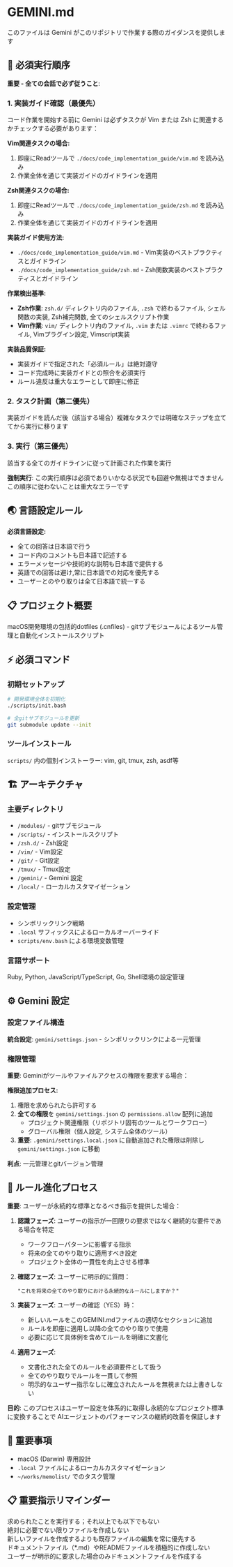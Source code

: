 # GEMINI.md  

このファイルは Gemini がこのリポジトリで作業する際のガイダンスを提供します  

## 🚨 必須実行順序  

**重要 - 全ての会話で必ず従うこと**:  

### 1. 実装ガイド確認（最優先）  
コード作業を開始する前に Gemini は必ずタスクが Vim または Zsh に関連するかチェックする必要があります：  

**Vim関連タスクの場合:**  
1. 即座にReadツールで `./docs/code_implementation_guide/vim.md` を読み込み  
2. 作業全体を通じて実装ガイドのガイドラインを適用  

**Zsh関連タスクの場合:**  
1. 即座にReadツールで `./docs/code_implementation_guide/zsh.md` を読み込み  
2. 作業全体を通じて実装ガイドのガイドラインを適用  

**実装ガイド使用方法:**  
- `./docs/code_implementation_guide/vim.md` - Vim実装のベストプラクティスとガイドライン  
- `./docs/code_implementation_guide/zsh.md` - Zsh関数実装のベストプラクティスとガイドライン  

**作業検出基準:**  
- **Zsh作業**: `zsh.d/` ディレクトリ内のファイル, `.zsh` で終わるファイル, シェル関数の実装, Zsh補完関数, 全てのシェルスクリプト作業  
- **Vim作業**: `vim/` ディレクトリ内のファイル, `.vim` または `.vimrc` で終わるファイル, Vimプラグイン設定, Vimscript実装  

**実装品質保証:**  
- 実装ガイドで指定された「必須ルール」は絶対遵守  
- コード完成時に実装ガイドとの照合を必須実行  
- ルール違反は重大なエラーとして即座に修正  

### 2. タスク計画（第二優先）  
実装ガイドを読んだ後（該当する場合）複雑なタスクでは明確なステップを立ててから実行に移ります  

### 3. 実行（第三優先）  
該当する全てのガイドラインに従って計画された作業を実行  

**強制実行**: この実行順序は必須でありいかなる状況でも回避や無視はできません この順序に従わないことは重大なエラーです  

## 🌏 言語設定ルール  

**必須言語設定:**  
- 全ての回答は日本語で行う  
- コード内のコメントも日本語で記述する  
- エラーメッセージや技術的な説明も日本語で提供する  
- 英語での回答は避け,常に日本語での対応を優先する  
- ユーザーとのやり取りは全て日本語で統一する  

## 📋 プロジェクト概要  

macOS開発環境の包括的dotfiles (.cnfiles) - gitサブモジュールによるツール管理と自動化インストールスクリプト  

## ⚡ 必須コマンド  

### 初期セットアップ  
```bash  
# 開発環境全体を初期化  
./scripts/init.bash  

# 全gitサブモジュールを更新  
git submodule update --init  
```  

### ツールインストール  
`scripts/` 内の個別インストーラー: vim, git, tmux, zsh, asdf等  

## 🏗️ アーキテクチャ  

### 主要ディレクトリ  
- `/modules/` - gitサブモジュール  
- `/scripts/` - インストールスクリプト  
- `/zsh.d/` - Zsh設定  
- `/vim/` - Vim設定  
- `/git/` - Git設定  
- `/tmux/` - Tmux設定  
- `/gemini/` - Gemini 設定  
- `/local/` - ローカルカスタマイゼーション  

### 設定管理  
- シンボリックリンク戦略  
- `.local` サフィックスによるローカルオーバーライド  
- `scripts/env.bash` による環境変数管理  

### 言語サポート  
Ruby, Python, JavaScript/TypeScript, Go, Shell環境の設定管理  

## ⚙️ Gemini 設定  

### 設定ファイル構造  
**統合設定**: `gemini/settings.json` - シンボリックリンクによる一元管理  

### 権限管理  
**重要**: Geminiがツールやファイルアクセスの権限を要求する場合：  

**権限追加プロセス:**  
1. 権限を求められたら許可する  
2. **全ての権限**を `gemini/settings.json` の `permissions.allow` 配列に追加  
   - プロジェクト関連権限（リポジトリ固有のツールとワークフロー）  
   - グローバル権限（個人設定, システム全体のツール）  
3. **重要**: `.gemini/settings.local.json` に自動追加された権限は削除し `gemini/settings.json` に移動  

**利点**: 一元管理とgitバージョン管理  


## 🔄 ルール進化プロセス  

**重要**: ユーザーが永続的な標準となるべき指示を提供した場合：  

1. **認識フェーズ**: ユーザーの指示が一回限りの要求ではなく継続的な要件である場合を特定  
   - ワークフローパターンに影響する指示  
   - 将来の全てのやり取りに適用すべき設定  
   - プロジェクト全体の一貫性を向上させる標準  

2. **確認フェーズ**: ユーザーに明示的に質問：  
   ```  
   "これを将来の全てのやり取りにおける永続的なルールにしますか？"  
   ```  

3. **実装フェーズ**: ユーザーの確認（YES）時：  
   - 新しいルールをこのGEMINI.mdファイルの適切なセクションに追加  
   - ルールを即座に適用し以降の全てのやり取りで使用  
   - 必要に応じて具体例を含めてルールを明確に文書化  

4. **適用フェーズ**:  
   - 文書化された全てのルールを必須要件として扱う  
   - 全てのやり取りでルールを一貫して参照  
   - 明示的なユーザー指示なしに確立されたルールを無視または上書きしない  

**目的**: このプロセスはユーザー設定を体系的に取得し永続的なプロジェクト標準に変換することで AIエージェントのパフォーマンスの継続的改善を保証します  

## 📝 重要事項  

- macOS (Darwin) 専用設計  
- `.local` ファイルによるローカルカスタマイゼーション  
- `~/works/memolist/` でのタスク管理  

## 📋 重要指示リマインダー  
求められたことを実行する；それ以上でも以下でもない  
絶対に必要でない限りファイルを作成しない  
新しいファイルを作成するよりも既存ファイルの編集を常に優先する  
ドキュメントファイル（*.md）やREADMEファイルを積極的に作成しない  
ユーザーが明示的に要求した場合のみドキュメントファイルを作成する  
